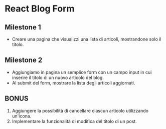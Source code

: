 # React Blog Form

## Milestone 1
- Creare una pagina che visualizzi una lista di articoli, mostrandone solo il titolo.
## Milestone 2
- Aggiungiamo in pagina un semplice form con un campo input in cui inserire il titolo di un nuovo articolo del blog.
- Al submit del form, mostrare la lista degli articoli aggiornati.
## BONUS
1.  Aggiungere la possibilità di cancellare ciascun articolo utilizzando un'icona.
2. Implementare la funzionalità di modifica del titolo di un post.